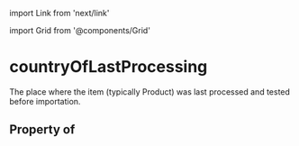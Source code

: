 import Link from 'next/link'
  
import Grid from '@components/Grid'

# countryOfLastProcessing

The place where the item (typically <Link href="/Product">Product</Link>) was last processed and tested before importation.

## Property of



